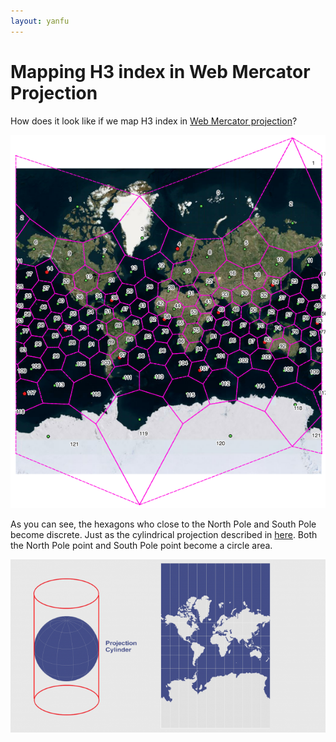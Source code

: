 ```yaml
---
layout: yanfu
---
```


# [](#header-1)Mapping H3 index in Web Mercator Projection

How does it look like if we map H3 index in [Web Mercator projection](https://en.wikipedia.org/wiki/Web_Mercator_projection)?

![h3_address_web](../images/h3_address_web.png)

As you can see, the hexagons who close to the North Pole and South Pole become discrete. Just as the cylindrical projection described in [here](https://gisgeography.com/cylindrical-projection/). Both the North Pole point and South Pole point become a circle area.

![Mercator-Projection](../images/Mercator-Projection.png)